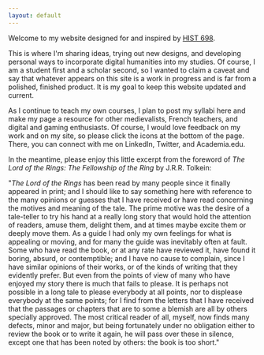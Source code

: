 ```yaml
---
layout: default
---
```

Welcome to my website designed for and inspired by [HIST 698](http://fredgibbs.net/courses/digital-methods/index.html).

This is where I'm sharing ideas, trying out new designs, and developing personal ways to incorporate digital humanities into my studies. Of course, I am a student first and a scholar second, so I wanted to claim a caveat and say that whatever appears on this site is a work in progress and is far from a polished, finished product. It is my goal to keep this website updated and current.

As I continue to teach my own courses, I plan to post my syllabi here and make my page a resource for other medievalists, French teachers, and digital and gaming enthusiasts. Of course, I would love feedback on my work and on my site, so please click the icons at the bottom of the page. There, you can connect with me on LinkedIn, Twitter, and Academia.edu.

In the meantime, please enjoy this little excerpt from the foreword of *The Lord of the Rings: The Fellowship of the Ring* by J.R.R. Tolkein:  

"*The Lord of the Rings* has been read by many people since it finally
appeared in print; and I should like to say something here with reference to
the many opinions or guesses that I have received or have read concerning
the motives and meaning of the tale. The prime motive was the desire of a
tale-teller to try his hand at a really long story that would hold the
attention of readers, amuse them, delight them, and at times maybe excite
them or deeply move them. As a guide I had only my own feelings for what is
appealing or moving, and for many the guide was inevitably often at fault.
Some who have read the book, or at any rate have reviewed it, have found it
boring, absurd, or contemptible; and I have no cause to complain, since I
have similar opinions of their works, or of the kinds of writing that they
evidently prefer. But even from the points of view of many who have enjoyed
my story there is much that fails to please. It is perhaps not possible in a
long tale to please everybody at all points, nor to displease everybody at
the same points; for I find from the letters that I have received that the
passages or chapters that are to some a blemish are all by others specially
approved. The most critical reader of all, myself, now finds many defects,
minor and major, but being fortunately under no obligation either to review
the book or to write it again, he will pass over these in silence, except
one that has been noted by others: the book is too short."
